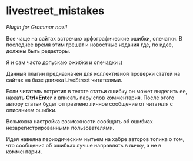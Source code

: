 # livestreet_mistakes #
*Plugin for Grammar nazi!*

Все чаще на сайтах встречаю орфографические ошибки, опечатки. В последнее время этим грешат и новостные издания где, по идее, должны быть редакторы.

Я и сам часто допускаю ожибки и опечадки :)

Данный плагин предназначен для коллективной проверки статей на сайтах на базе движка LiveStreet читателями.

Если читатель встретил в тексте статьи ошибку он может выделить ее, нажать **Ctrl+Enter** и вписать пару слов комментария. После этого автору статьи будет отправлено личное сообщение от читателя с описанием ошибки.

Возможна настройка возможности сообщать об ошибках незарегистрированными пользователями.

Идея навеяна периодическим нытьем на хабре авторов топика о том, что сообщения об ошибках лучше направлять в личку, а не в комментарии.


